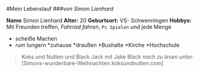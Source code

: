 #Mein Lebenslauf
###*von Simon Lienhard*

**Name** Simon Lienhard
**Alter:** 20
**Geburtsort:** VS- Schwenningen
**Hobbys:** Mit Freunden treffen, *Fahrrad fahren*, `Pc Spielen` und jede Menge

* scheiße Machen
* rum lungern
   *zuhause
   *draußen
     *Bushalte
     *Kirche
   *Hochschule

>Koks und Nutten und Black Jack mit Jake Black
*nach zu lesen unter:*
[Simons-wunderbare-Weihnachten.koksundnutten.com]

